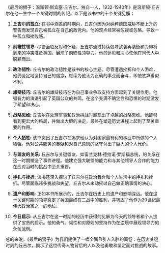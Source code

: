 《最后的狮子：温斯顿·斯宾塞·丘吉尔，独自一人，1932-1940年》是温斯顿·丘吉尔在他一生中一个关键时期的传记。以下是该书中的十个关键见解：

1. **丘吉尔的孤立:** 在书中涵盖的时期内，丘吉尔因为对纳粹德国威胁不断上升的警告而发现自己被孤立在自己的政党内。他的观点经常被忽视或忽略，导致一种孤立和挫败感。

2. **前瞻性领导:** 尽管面临反对和怀疑，丘吉尔通过持续倡导武装再装备和为即将到来的冲突准备英国，展现了前瞻性领导力。他的远见和决心使他在同代人中脱颖而出。

3. **政治韧性:** 丘吉尔的政治韧性是该书的核心主题。尽管遭遇挫折和个人困难，他仍坚定地坚持自己的信念，继续为他认为正确的事业而奋斗，即使胜算看似不利。

4. **雄辩技巧:** 丘吉尔的雄辩技巧在为自己事业争取支持方面起到了关键作用。他强有力的演讲引起了英国公众的共鸣，在这个充满不确定性和恐惧的时期激发了希望和决心。

5. **战略思维:** 丘吉尔在处理军事和政治挑战时展现出了卓越的战略思维。他能够看到更宏大的格局，并做出大胆的决定，最终在塑造历史进程上起到了至关重要的作用。

6. **个人牺牲:** 该书突出了丘吉尔在追求他认为对国家最有利的事业中所做的个人牺牲。他对公共服务的奉献和对自己原则的坚守付出了巨大的个人代价。

7. **与盟友的关系:** 丘吉尔与关键盟友，如富兰克林·德拉诺·罗斯福总统，的关系在这一时期塑造了事件进程。他建立强大联盟的能力和与其他领导人合作的能力在应对当时的挑战中至关重要。

8. **挣扎与挫折:** 该书还深入探讨了丘吉尔在政治舞台和个人生活中的挣扎和挫折。尽管面临诸多挑战和失望，丘吉尔从未动摇过自己做正确事情的决心。

9. **遗产和影响:** 正如本书所展示的，丘吉尔在历史上的遗产和影响深远。他在这一关键时期的领导奠定了英国最终在二战中的胜利，并巩固了他作为20世纪最伟大政治家之一的地位。

10. **今日启示:** 从丘吉尔在这一时期的经历中获得的见解为今天的领导者和个人提供了宝贵的启示。他的勇气、韧性和对原则的坚持作为在逆境中展现领导力的永恒范例。

总的来说，《最后的狮子》为我们提供了一幅全面且引人入胜的画卷：在历史关键时刻的丘吉尔，揭示了这位传奇人物背后的人以及他勇敢和坚定面对挑战的故事。